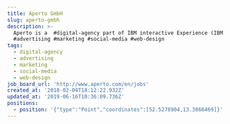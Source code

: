 ```yaml
---
title: Aperto GmbH
slug: aperto-gmbh
description: >-
  Aperto is a  #digital-agency part of IBM interactive Experience (IBM iX);
  #advertising #marketing #social-media #web-design
tags:
  - digital-agency
  - advertising
  - marketing
  - social-media
  - web-design
job_board_url: 'http://www.aperto.com/en/jobs'
created_at: '2018-02-04T18:12:22.932Z'
updated_at: '2019-06-16T10:36:09.736Z'
positions:
  - position: '{"type":"Point","coordinates":[52.5278904,13.3866469]}'
---
```


